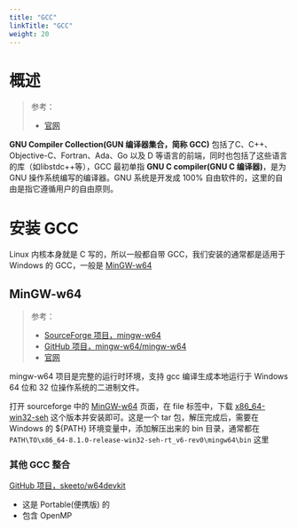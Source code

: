 ```yaml
---
title: "GCC"
linkTitle: "GCC"
weight: 20
---
```


# 概述

> 参考：
> 
> - [官网](https://gcc.gnu.org/)

**GNU Compiler Collection(GUN 编译器集合，简称 GCC)** 包括了C、C++、Objective-C、Fortran、Ada、Go 以及 D 等语言的前端，同时也包括了这些语言的库（如libstdc++等），GCC 最初单指 **GNU C compiler(GNU C 编译器)**，是为 GNU 操作系统编写的编译器。GNU 系统是开发成 100% 自由软件的，这里的自由是指它遵循用户的自由原则。

# 安装 GCC

Linux 内核本身就是 C 写的，所以一般都自带 GCC，我们安装的通常都是适用于 Windows 的 GCC，一般是 [MinGW-w64](#MinGW-w64)

## MinGW-w64

> 参考：
> - [SourceForge 项目，mingw-w64](https://sourceforge.net/projects/mingw-w64/)
> - [GitHub 项目，mingw-w64/mingw-w64](https://github.com/mingw-w64/mingw-w64)
> - [官网](https://www.mingw-w64.org/)

mingw-w64 项目是完整的运行时环境，支持 gcc 编译生成本地运行于 Windows 64 位和 32 位操作系统的二进制文件。

打开 sourceforge 中的 [MinGW-w64](https://sourceforge.net/projects/mingw-w64/) 页面，在 file 标签中，下载 [x86_64-win32-seh](https://sourceforge.net/projects/mingw-w64/files/Toolchains%20targetting%20Win64/Personal%20Builds/mingw-builds/8.1.0/threads-win32/seh/x86_64-8.1.0-release-win32-seh-rt_v6-rev0.7z) 这个版本并安装即可。这是一个 tar 包，解压完成后，需要在 Windows 的 ${PATH} 环境变量中，添加解压出来的 bin 目录，通常都在 `PATH\TO\x86_64-8.1.0-release-win32-seh-rt_v6-rev0\mingw64\bin` 这里

### 其他 GCC 整合

[GitHub 项目，skeeto/w64devkit](https://github.com/skeeto/w64devkit)

- 这是 Portable(便携版) 的
- 包含 OpenMP
